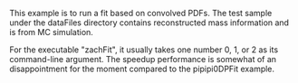 This example is to run a fit based on convolved PDFs. The test sample under the dataFiles directory contains reconstructed mass information and is from MC simulation.

For the executable "zachFit", it usually takes one number 0, 1, or 2 as its command-line argument. The speedup performance is somewhat of an disappointment for the moment compared to the pipipi0DPFit example.
